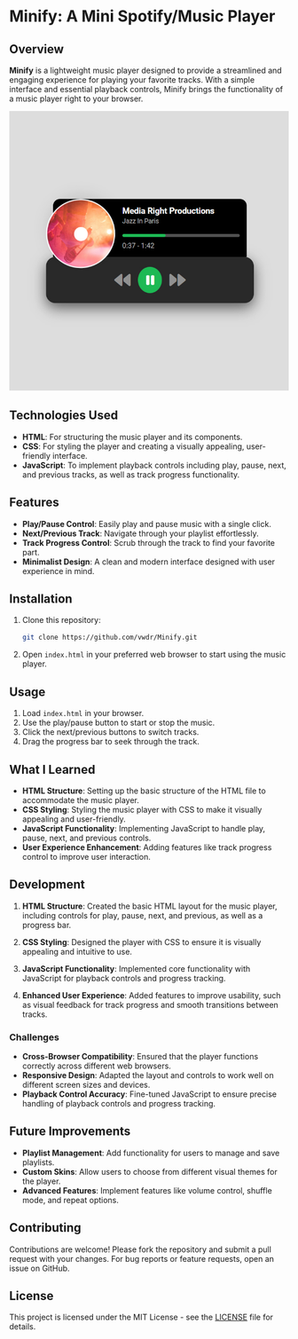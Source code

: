 # Minify: A Mini Spotify/Music Player

## Overview

**Minify** is a lightweight music player designed to provide a streamlined and engaging experience for playing your favorite tracks. With a simple interface and essential playback controls, Minify brings the functionality of a music player right to your browser.

![screenshot-1](screenshot.jpg)

## Technologies Used

- **HTML**: For structuring the music player and its components.
- **CSS**: For styling the player and creating a visually appealing, user-friendly interface.
- **JavaScript**: To implement playback controls including play, pause, next, and previous tracks, as well as track progress functionality.

## Features

- **Play/Pause Control**: Easily play and pause music with a single click.
- **Next/Previous Track**: Navigate through your playlist effortlessly.
- **Track Progress Control**: Scrub through the track to find your favorite part.
- **Minimalist Design**: A clean and modern interface designed with user experience in mind.

## Installation

1. Clone this repository:
    ```bash
    git clone https://github.com/vwdr/Minify.git
    ```
2. Open `index.html` in your preferred web browser to start using the music player.

## Usage

1. Load `index.html` in your browser.
2. Use the play/pause button to start or stop the music.
3. Click the next/previous buttons to switch tracks.
4. Drag the progress bar to seek through the track.

## What I Learned

- **HTML Structure**: Setting up the basic structure of the HTML file to accommodate the music player.
- **CSS Styling**: Styling the music player with CSS to make it visually appealing and user-friendly.
- **JavaScript Functionality**: Implementing JavaScript to handle play, pause, next, and previous controls.
- **User Experience Enhancement**: Adding features like track progress control to improve user interaction.

## Development

1. **HTML Structure**: Created the basic HTML layout for the music player, including controls for play, pause, next, and previous, as well as a progress bar.

2. **CSS Styling**: Designed the player with CSS to ensure it is visually appealing and intuitive to use.

3. **JavaScript Functionality**: Implemented core functionality with JavaScript for playback controls and progress tracking.

4. **Enhanced User Experience**: Added features to improve usability, such as visual feedback for track progress and smooth transitions between tracks.

### Challenges

- **Cross-Browser Compatibility**: Ensured that the player functions correctly across different web browsers.
- **Responsive Design**: Adapted the layout and controls to work well on different screen sizes and devices.
- **Playback Control Accuracy**: Fine-tuned JavaScript to ensure precise handling of playback controls and progress tracking.

## Future Improvements

- **Playlist Management**: Add functionality for users to manage and save playlists.
- **Custom Skins**: Allow users to choose from different visual themes for the player.
- **Advanced Features**: Implement features like volume control, shuffle mode, and repeat options.

## Contributing

Contributions are welcome! Please fork the repository and submit a pull request with your changes. For bug reports or feature requests, open an issue on GitHub.

## License

This project is licensed under the MIT License - see the [LICENSE](LICENSE) file for details.

